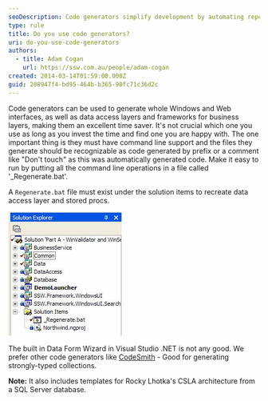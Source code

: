 ```yaml
---
seoDescription: Code generators simplify development by automating repetitive tasks, saving time and effort.
type: rule
title: Do you use code generators?
uri: do-you-use-code-generators
authors:
  - title: Adam Cogan
    url: https://ssw.com.au/people/adam-cogan
created: 2014-03-14T01:59:00.000Z
guid: 208947f4-bd95-464b-b365-90fc71c36d2c
---
```


Code generators can be used to generate whole Windows and Web interfaces, as well as data access layers and frameworks for business layers, making them an excellent time saver. It's not crucial which one you use as long as you invest the time and find one you are happy with. The one important thing is they must have command line support and the files they generate should be recognizable as code generated by prefix or a comment like "Don't touch" as this was automatically generated code. Make it easy to run by putting all the command line operations in a file called '\_Regenerate.bat'.

<!--endintro-->

A `Regenerate.bat` file must exist under the solution items to recreate data access layer and stored procs.

![Figure: The _Regenerate.bat file under solution items](regenerate.jpg)

The built in Data Form Wizard in Visual Studio .NET is not any good. We prefer other code generators like [CodeSmith](https://www.codesmith.io) - Good for generating strongly-typed collections.

**Note:** It also includes templates for Rocky Lhotka's CSLA architecture from a SQL Server database.
